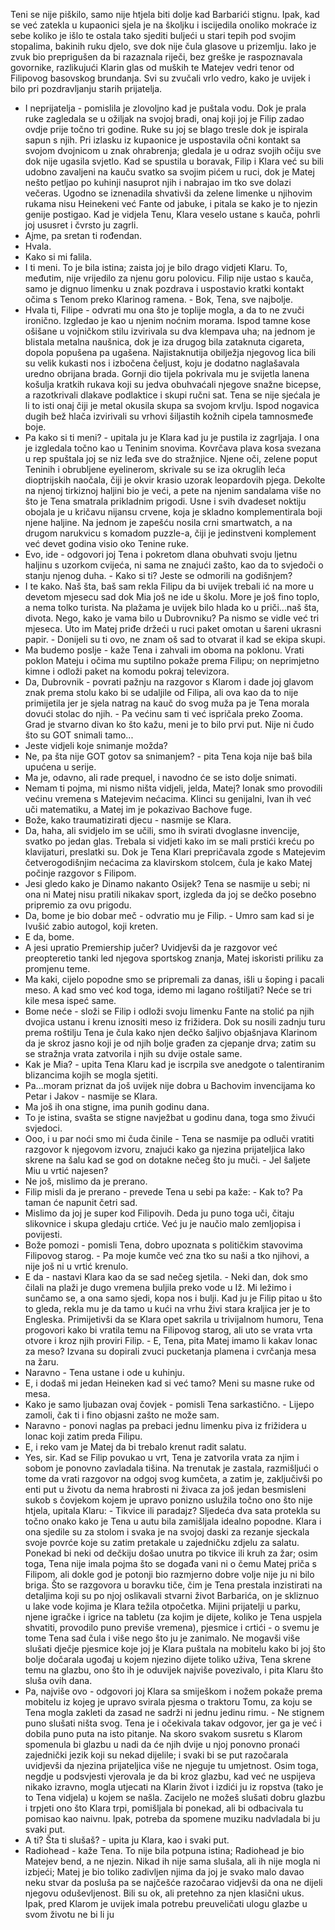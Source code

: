 Teni se nije piškilo, samo nije htjela biti dolje kad Barbarići stignu. Ipak, kad se već zatekla u kupaonici sjela je na školjku i iscijedila onoliko mokraće iz sebe koliko je išlo te ostala tako sjediti buljeći u stari tepih pod svojim stopalima, bakinih ruku djelo, sve dok nije čula glasove u prizemlju. Iako je zvuk bio preprigušen da bi razaznala riječi, bez greške je raspoznavala govornike, razlikujući Klarin glas od muških te Matejev vedri tenor od Filipovog basovskog brundanja. Svi su zvučali vrlo vedro, kako je uvijek i bilo pri pozdravljanju starih prijatelja.
- I neprijatelja - pomislila je zlovoljno kad je puštala vodu. Dok je prala ruke zagledala se u ožiljak na svojoj bradi, onaj koji joj je Filip zadao ovdje prije točno tri godine. Ruke su joj se blago tresle dok je ispirala sapun s njih. Pri izlasku iz kupaonice je  uspostavila očni kontakt sa svojom dvojnicom u znak ohrabrenja; gledala je u odraz svojih očiju sve dok nije ugasila svjetlo. 
Kad se spustila u boravak, Filip i Klara već su bili udobno zavaljeni na kauču svatko sa svojim pićem u ruci, dok je Matej nešto petljao po kuhinji nasuprot njih i nabrajao im tko sve dolazi večeras. Ugodno se iznenadila shvativši da zelene limenke u njihovim rukama nisu Heinekeni već Fante od jabuke, i pitala se kako je to njezin genije postigao.
Kad je vidjela Tenu, Klara veselo ustane s kauča, pohrli joj ususret i čvrsto ju zagrli.
- Ajme, pa sretan ti rođendan.
- Hvala.
- Kako si mi falila.
- I ti meni.
To je bila istina; zaista joj je bilo drago vidjeti Klaru. To, međutim, nije vrijedilo za njenu goru polovicu.
Filip nije ustao s kauča, samo je dignuo limenku u znak pozdrava i uspostavio kratki kontakt očima s Tenom preko Klarinog ramena. - Bok, Tena, sve najbolje.
- Hvala ti, Filipe - odvrati mu ona što je toplije mogla, a da to ne zvuči ironično.
Izgledao je kao u njenim noćnim morama. Ispod tamne kose ošišane u vojničkom stilu izvirivala su dva klempava uha; na jednom je blistala metalna naušnica, dok je iza drugog bila zataknuta cigareta, dopola popušena pa ugašena. Najistaknutija obilježja njegovog lica bili su velik kukasti nos i izbočena čeljust, koju je dodatno naglašavala uredno obrijana brada. Gornji dio tijela pokrivala mu je svijetla lanena košulja kratkih rukava koji su jedva obuhvaćali njegove snažne bicepse, a razotkrivali dlakave podlaktice i skupi ručni sat. Tena se nije sjećala je li to isti onaj čiji je metal okusila skupa sa svojom krvlju. Ispod nogavica dugih bež hlača izvirivali su vrhovi šiljastih kožnih cipela tamnosmeđe boje.
- Pa kako si ti meni? - upitala ju je Klara kad ju je pustila iz zagrljaja. I ona je izgledala točno kao u Teninim snovima. Kovrčava plava kosa svezana u rep spuštala joj se niz leđa sve do stražnjice. Njene oči, zelene poput Teninih i obrubljene eyelinerom, skrivale su se iza okruglih leća dioptrijskih naočala, čiji je okvir krasio uzorak leopardovih pjega. Dekolte na njenoj tirkiznoj haljini bio je veći, a pete na njenim sandalama više no što je Tena smatrala prikladnim prigodi. Usne i svih dvadeset noktiju obojala je u kričavu nijansu crvene, koja je skladno komplementirala boji njene haljine. Na jednom je zapešću nosila crni smartwatch, a na drugom narukvicu s komadom puzzle-a, čiji je jedinstveni komplement već devet godina visio oko Tenine ruke.
- Evo, ide - odgovori joj Tena i pokretom dlana obuhvati svoju ljetnu haljinu s uzorkom cvijeća, ni sama ne znajući zašto, kao da to svjedoči o stanju njenog duha. - Kako si ti? Jeste se odmorili na godišnjem?
- I te kako. Naš šta, baš sam rekla Filipu da bi uvijek trebali ić na more u devetom mjesecu sad dok Mia još ne ide u školu. More je još fino toplo, a nema tolko turista. Na plažama je uvijek bilo hlada ko u priči...naš šta, divota. Nego, kako je vama bilo u Dubrovniku? Pa nismo se vidle već tri mjeseca.
Uto im Matej priđe držeći u ruci paket omotan u šareni ukrasni papir. - Donijeli su ti ovo, ne znam oš sad to otvarat il kad se ekipa skupi.
- Ma budemo poslje - kaže Tena i zahvali im oboma na poklonu. Vrati poklon Mateju i očima mu suptilno pokaže prema Filipu; on neprimjetno kimne i odloži paket na komodu pokraj televizora.
- Da, Dubrovnik - povrati pažnju na razgovor s Klarom i dade joj glavom znak prema stolu kako bi se udaljile od Filipa, ali ova kao da to nije primijetila jer je sjela natrag na kauč do svog muža pa je Tena morala dovući stolac do njih. - Pa većinu sam ti već ispričala preko Zooma. Grad je stvarno divan ko što kažu, meni je to bilo prvi put. Nije ni čudo što su GOT snimali tamo...
- Jeste vidjeli koje snimanje možda?
- Ne, pa šta nije GOT gotov sa snimanjem? - pita Tena koja nije baš bila upućena u serije.
- Ma je, odavno, ali rade prequel, i navodno će se isto dolje snimati.
- Nemam ti pojma, mi nismo ništa vidjeli, jelda, Matej? Ionak smo provodili većinu vremena s Matejevim nećacima. Klinci su genijalni, Ivan ih već uči matematiku, a Matej im je pokazivao Bachove fuge.
- Bože, kako traumatizirati djecu - nasmije se Klara.
- Da, haha, ali svidjelo im se učili, smo ih svirati dvoglasne invencije, svatko po jedan glas. Trebala si vidjeti kako im se mali prstići kreću po klavijaturi, preslatki su.
Dok je Tena Klari prepričavala zgode s Matejevim četverogodišnjim nećacima za klavirskom stolcem, čula je kako Matej počinje razgovor s Filipom.
- Jesi gledo kako je Dinamo nakanto Osijek?
Tena se nasmije u sebi; ni ona ni Matej nisu pratili nikakav sport, izgleda da joj se dečko posebno pripremio za ovu prigodu.
- Da, bome je bio dobar meč - odvratio mu je Filip. - Umro sam kad si je Ivušić zabio autogol, koji kreten.
- E da, bome.
- A jesi upratio Premiership jučer?
Uvidjevši da je razgovor već preopteretio tanki led njegova sportskog znanja, Matej iskoristi priliku za promjenu teme.
- Ma kaki, cijelo popodne smo se pripremali za danas, išli u šoping i pacali meso. A kad smo već kod toga, idemo mi lagano roštiljati? Neće se tri kile mesa ispeć same.
- Bome neće - složi se Filip i odloži svoju limenku Fante na stolić pa njih dvojica ustanu i krenu iznositi meso iz frižidera. Dok su nosili zadnju turu prema roštilju Tena je čula kako njen dečko šaljivo objašnjava Klarinom da je skroz jasno koji je od njih bolje građen za cjepanje drva; zatim su se stražnja vrata zatvorila i njih su dvije ostale same.
- Kak je Mia? - upita Tena Klaru kad je iscrpila sve anedgote o talentiranim blizancima kojih se mogla sjetiti.
- Pa...moram priznat da još uvijek nije dobra u Bachovim invencijama ko Petar i Jakov - nasmije se Klara.
- Ma još ih ona stigne, ima punih godinu dana.
- To je istina, svašta se stigne navježbat u godinu dana, toga smo živući svjedoci.
- Ooo, i u par noći smo mi čuda činile - Tena se nasmije pa odluči vratiti razgovor k njegovom izvoru, znajući kako ga njezina prijateljica lako skrene na šalu kad se god on dotakne nečeg što ju muči. - Jel šaljete Miu u vrtić najesen?
- Ne još, mislimo da je prerano.
- Filip misli da je prerano - prevede Tena u sebi pa kaže: - Kak to? Pa taman će napunit četri sad.
- Mislimo da joj je super kod Filipovih. Deda ju puno toga uči, čitaju slikovnice i skupa gledaju crtiće. Već ju je naučio malo zemljopisa i povijesti.
- Bože pomozi - pomisli Tena, dobro upoznata s političkim stavovima Filipovog starog. - Pa moje kumče već zna tko su naši a tko njihovi, a nije još ni u vrtić krenulo. 
- E da - nastavi Klara kao da se sad nečeg sjetila. - Neki dan, dok smo čilali na plaži je dugo vremena buljila preko vode u Iž. Mi ležimo i sunčamo se, a ona samo sjedi, kopa nos i bulji. Kad ju je Filip pitao u što to gleda, rekla mu je da tamo u kući na vrhu živi stara kraljica jer je to Engleska.
Primijetivši da se Klara opet sakrila u trivijalnom humoru, Tena progovori kako bi vratila temu na Filipovog starog, ali uto se vrata vrta otvore i kroz njih proviri Filip. - E, Tena, pita Matej imamo li kakav lonac za meso?
Izvana su dopirali zvuci pucketanja plamena i cvrčanja mesa na žaru.
- Naravno - Tena ustane i ode u kuhinju.
- E, i dodaš mi jedan Heineken kad si već tamo? Meni su masne ruke od mesa.
- Kako je samo ljubazan ovaj čovjek - pomisli Tena sarkastično. - Lijepo zamoli, čak ti i fino objasni zašto ne može sam. 
- Naravno - ponovi naglas pa prebaci jednu limenku piva iz frižidera u lonac koji zatim preda Filipu.
- E, i reko vam je Matej da bi trebalo krenut radit salatu.
- Yes, sir.
Kad se Filip povukao u vrt, Tena je zatvorila vrata za njim i sobom je ponovno zavladala tišina. Na trenutak je zastala, razmišljući o tome da vrati razgovor na odgoj svog kumčeta, a zatim je, zaključivši po enti put u životu da nema hrabrosti ni živaca za još jedan besmisleni sukob s čovjekom kojem je upravo ponizno uslužila točno ono što nije htjela, upitala Klaru: - Tikvice ili paradajz?
Sljedeća dva sata protekla su točno onako kako je Tena u autu bila zamišljala idealno popodne. Klara i ona sjedile su za stolom i svaka je na svojoj daski za rezanje sjeckala svoje povrće koje su zatim pretakale u zajedničku zdjelu za salatu. Ponekad bi neki od dečkiju došao unutra po tikvice ili kruh za žar; osim toga, Tena nije imala pojma što se događa vani ni o čemu Matej priča s Filipom, ali dokle god je potonji bio razmjerno dobre volje nije ju ni bilo briga. Što se razgovora u boravku tiče, čim je Tena prestala inzistirati na detaljima koji su po njoj oslikavali stvarni život Barbarića, on je skliznuo u lake vode kojima je Klara težila otpočetka. Mijini prijatelji u parku, njene igračke i igrice na tabletu (za kojim je dijete, koliko je Tena uspjela shvatiti, provodilo puno previše vremena), pjesmice i crtići - o svemu je tome Tena sad čula i više nego što ju je zanimalo. 
Ne mogavši više slušati dječje pjesmice koje joj je Klara puštala na mobitelu kako bi joj što bolje dočarala ugođaj u kojem njezino dijete toliko uživa, Tena skrene temu na glazbu, ono što ih je oduvijek najviše povezivalo, i pita Klaru što sluša ovih dana.
- Pa, najviše ovo - odgovori joj Klara sa smiješkom i nožem pokaže prema mobitelu iz kojeg je upravo svirala pjesma o traktoru Tomu, za koju se Tena mogla zakleti da zasad ne sadrži ni jednu jedinu rimu. - Ne stignem puno slušati ništa svog. 
Tena je i očekivala takav odgovor, jer ga je već i dobila puno puta na isto pitanje. Na skoro svakom susretu s Klarom spomenula bi glazbu u nadi da će njih dvije u njoj ponovno pronaći zajednički jezik koji su nekad dijelile; i svaki bi se put razočarala uvidjevši da njezina prijateljica više ne njeguje tu umjetnost. Osim toga, negdje u podsvjesti vjerovala je da bi kroz glazbu, kad već ne uspijeva nikako izravno, mogla utjecati na Klarin život i izdići ju iz ropstva (tako je to Tena vidjela) u kojem se našla. Zacijelo ne možeš slušati dobru glazbu i trpjeti ono što Klara trpi, pomišljala bi ponekad, ali bi odbacivala tu pomisao kao naivnu. Ipak, potreba da spomene muziku nadvladala bi ju svaki put.
- A ti? Šta ti slušaš? - upita ju Klara, kao i svaki put. 
- Radiohead - kaže Tena. To nije bila potpuna istina; Radiohead je bio Matejev bend, a ne njezin. Nikad ih nije sama slušala, ali ih nije mogla ni izbjeći; Matej je bio toliko zadivljen njima da joj je svako malo davao neku stvar da posluša pa se najčešće razočarao vidjevši da ona ne dijeli njegovu oduševljenost. Bili su ok, ali pretehno za njen klasični ukus. Ipak, pred Klarom je uvijek imala potrebu preuveličati ulogu glazbe u svom životu ne bi li ju 
